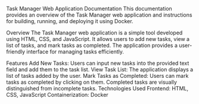 Task Manager Web Application Documentation
This documentation provides an overview of the Task Manager web application and instructions for building, running, and deploying it using Docker.

Overview
The Task Manager web application is a simple tool developed using HTML, CSS, and JavaScript. It allows users to add new tasks, view a list of tasks, and mark tasks as completed. The application provides a user-friendly interface for managing tasks efficiently.

Features
Add New Tasks: Users can input new tasks into the provided text field and add them to the task list.
View Task List: The application displays a list of tasks added by the user.
Mark Tasks as Completed: Users can mark tasks as completed by clicking on them. Completed tasks are visually distinguished from incomplete tasks.
Technologies Used
Frontend: HTML, CSS, JavaScript
Containerization: Docker
